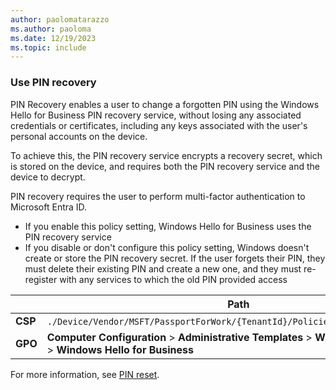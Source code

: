 ```yaml
---
author: paolomatarazzo
ms.author: paoloma
ms.date: 12/19/2023
ms.topic: include
---
```


### Use PIN recovery

PIN Recovery enables a user to change a forgotten PIN using the Windows Hello for Business PIN recovery service, without losing any associated credentials or certificates, including any keys associated with the user's personal accounts on the device.

To achieve this, the PIN recovery service encrypts a recovery secret, which is stored on the device, and requires both the PIN recovery service and the device to decrypt.

PIN recovery requires the user to perform multi-factor authentication to Microsoft Entra ID.

- If you enable this policy setting, Windows Hello for Business uses the PIN recovery service
- If you disable or don't configure this policy setting, Windows doesn't create or store the PIN recovery secret. If the user forgets their PIN, they must delete their existing PIN and create a new one, and they must re-register with any services to which the old PIN provided access

|  | Path |
|--|--|
| **CSP** | `./Device/Vendor/MSFT/PassportForWork/{TenantId}/Policies/`[EnablePinRecovery](/windows/client-management/mdm/passportforwork-csp#devicetenantidpoliciesenablepinrecovery) |
| **GPO** | **Computer Configuration** > **Administrative Templates** > **Windows Components** > **Windows Hello for Business** |

For more information, see [PIN reset](../pin-reset.md).
